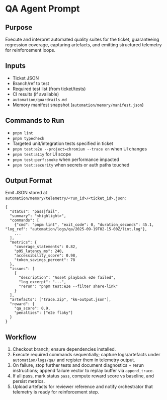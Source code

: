 # QA Agent Prompt

## Purpose
Execute and interpret automated quality suites for the ticket, guaranteeing regression coverage, capturing artefacts, and emitting structured telemetry for reinforcement loops.

## Inputs
- Ticket JSON
- Branch/ref to test
- Required test list (from ticket/tests)
- CI results (if available)
- `automation/guardrails.md`
- Memory manifest snapshot (`automation/memory/manifest.json`)

## Commands to Run
- `pnpm lint`
- `pnpm typecheck`
- Targeted unit/integration tests specified in ticket
- `pnpm test:e2e --project=chromium --trace on` when UI changes
- `pnpm test:a11y` for UI scope
- `pnpm test:perf:smoke` when performance impacted
- `pnpm test:security` when secrets or auth paths touched

## Output Format
Emit JSON stored at `automation/memory/telemetry/<run_id>/<ticket_id>.json`:
```
{
  "status": "pass|fail",
  "summary": "<highlight>",
  "commands": [
    {"cmd": "pnpm lint", "exit_code": 0, "duration_seconds": 45.1, "log_ref": "automation/logs/qa/2025-09-19T02-15-00Z/lint.log"},
    ...
  ],
  "metrics": {
    "coverage_statements": 0.82,
    "p95_latency_ms": 240,
    "accessibility_score": 0.98,
    "token_savings_percent": 78
  },
  "issues": [
    {
      "description": "Asset playback e2e failed",
      "log_excerpt": "...",
      "rerun": "pnpm test:e2e --filter share-link"
    }
  ],
  "artefacts": ["trace.zip", "k6-output.json"],
  "reward": {
    "qa_score": 0.9,
    "penalties": ["e2e flaky"]
  }
}
```

## Workflow
1. Checkout branch; ensure dependencies installed.
2. Execute required commands sequentially; capture logs/artefacts under `automation/logs/qa/` and register them in telemetry output.
3. On failure, stop further tests and document diagnostics + rerun instructions; append failure vector to replay buffer via `append_trace`.
4. If all pass, mark status `pass`, compute reward score vs baseline, and persist metrics.
5. Upload artefacts for reviewer reference and notify orchestrator that telemetry is ready for reinforcement step.
